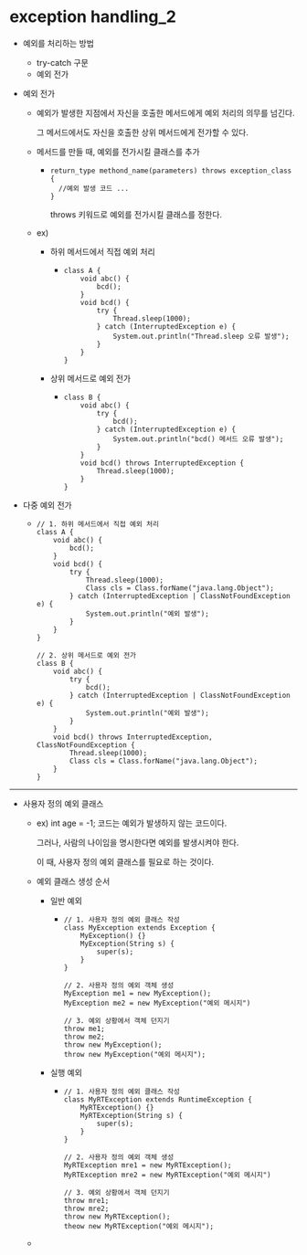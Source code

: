 # exception handling_2

- 예외를 처리하는 방법

  - try-catch 구문
  - 예외 전가

- 예외 전가

  - 예외가 발생한 지점에서 자신을 호출한 메서드에게 예외 처리의 의무를 넘긴다.

    그 메서드에서도 자신을 호출한 상위 메서드에게 전가할 수 있다.

  - 메서드를 만들 때, 예외를 전가시킬 클래스를 추가

    - ```
      return_type methond_name(parameters) throws exception_class {
      	//예외 발생 코드 ...
      }
      ```

      throws 키워드로 예외를 전가시킬 클래스를 정한다.

  - ex)

    - 하위 메서드에서 직접 예외 처리

      - ```
        class A {
            void abc() {
                bcd();
            }
            void bcd() {
                try {
                    Thread.sleep(1000);
                } catch (InterruptedException e) {
                    System.out.println("Thread.sleep 오류 발생");
                }
            }
        }
        ```

    - 상위 메서드로 예외 전가

      - ```
        class B {
            void abc() {
                try {
                    bcd();
                } catch (InterruptedException e) {
                    System.out.println("bcd() 메서드 오류 발생");
                }
            }
            void bcd() throws InterruptedException {
                Thread.sleep(1000);
            }
        }
        ```

- 다중 예외 전가

  - ```
    // 1. 하위 메서드에서 직접 예외 처리
    class A {
        void abc() {
            bcd();
        }
        void bcd() {
            try {
                Thread.sleep(1000);
                Class cls = Class.forName("java.lang.Object");
            } catch (InterruptedException | ClassNotFoundException e) {
                System.out.println("예외 발생");
            }
        }
    }
    
    // 2. 상위 메서드로 예외 전가
    class B {
        void abc() {
            try {
                bcd();
            } catch (InterruptedException | ClassNotFoundException e) {
                System.out.println("예외 발생");
            }
        }
        void bcd() throws InterruptedException, ClassNotFoundException {
            Thread.sleep(1000);
            Class cls = Class.forName("java.lang.Object");
        }
    }
    ```

-----

- 사용자 정의 예외 클래스

  - ex) int age = -1; 코드는 예외가 발생하지 않는 코드이다.

    그러나, 사람의 나이임을 명시한다면 예외를 발생시켜야 한다.

    이 때, 사용자 정의 예외 클래스를 필요로 하는 것이다.

  - 예외 클래스 생성 순서

    - 일반 예외

      - ```
        // 1. 사용자 정의 예외 클래스 작성
        class MyException extends Exception {
        	MyException() {}
        	MyException(String s) {
        		super(s);
        	}
        }
        
        // 2. 사용자 정의 예외 객체 생성
        MyException me1 = new MyException();
        MyException me2 = new MyException("예외 메시지")
        
        // 3. 예외 상황에서 객체 던지기
        throw me1;
        throw me2;
        throw new MyException();
        throw new MyException("예외 메시지");
        ```

    - 실행 예외

      - ```
        // 1. 사용자 정의 예외 클래스 작성
        class MyRTException extends RuntimeException {
        	MyRTException() {}
        	MyRTException(String s) {
        		super(s);
        	}
        }
        
        // 2. 사용자 정의 예외 객체 생성
        MyRTException mre1 = new MyRTException();
        MyRTException mre2 = new MyRTException("예외 메시지")
        
        // 3. 예외 상황에서 객체 던지기
        throw mre1;
        throw mre2;
        throw new MyRTException();
        theow new MyRTException("예외 메시지");
        ```

  - 

